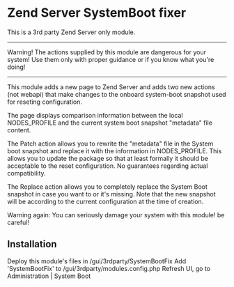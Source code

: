 Zend Server SystemBoot fixer
============================

This is a 3rd party Zend Server only module.

********************************************************
   Warning! The actions supplied by this module are
   dangerous for your system! Use them only with
   proper guidance or if you know what you're doing!
********************************************************

This module adds a new page to Zend Server and adds two new actions (not webapi) that make changes to the onboard system-boot snapshot used for reseting configuration.

The page displays comparison information between the local NODES_PROFILE and the current system boot snapshot "metadata" file content.

The Patch action allows you to rewrite the "metadata" file in the System boot snapshot and replace it with the information in NODES_PROFILE. This allows you to update the package so that at least formally it should be acceptable to the reset configuration. No guarantees regarding actual compatibility.

The Replace action allows you to completely replace the System Boot snapshot in case you want to or it's missing. Note that the new snapshot will be according to the current configuration at the time of creation.

Warning again: You can seriously damage your system with this module! be careful!

Installation
------------

Deploy this module's files in <zend>/gui/3rdparty/SystemBootFix
Add 'SystemBootFix' to <zend>/gui/3rdparty/modules.config.php
Refresh UI, go to Administration | System Boot
